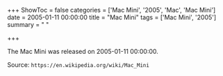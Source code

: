 +++
ShowToc = false
categories = ['Mac Mini', '2005', 'Mac', 'Mac Mini']
date = 2005-01-11 00:00:00
title = "Mac Mini"
tags = ['Mac Mini', '2005']
summary = " "

+++

The Mac Mini was released on 2005-01-11 00:00:00.

Source: `https://en.wikipedia.org/wiki/Mac_Mini`


